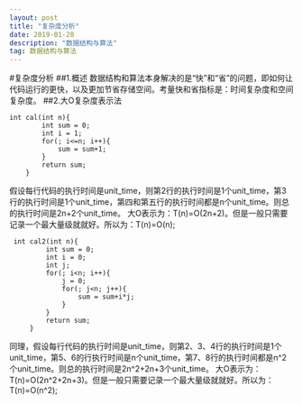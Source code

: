```yaml
---
layout: post
title: "复杂度分析"
date: 2019-01-20
description: "数据结构与算法"
tag: 数据结构与算法
---
```

#复杂度分析
##1.概述
数据结构和算法本身解决的是“快”和“省”的问题，即如何让代码运行的更快，以及更加节省存储空间。考量快和省指标是：时间复杂度和空间复杂度。
##2.大O复杂度表示法
```
int cal(int n){
        int sum = 0;
        int i = 1;
        for(; i<=n; i++){
            sum = sum+1;
        }
        return sum;
    }
```
假设每行代码的执行时间是unit_time，则第2行的执行时间是1个unit_time，第3行的执行时间是1个unit_time，第四和第五行的执行时间都是n个unit_time。则总的执行时间是2n+2个unit_time。
大O表示为：T(n)=O(2n+2)。但是一般只需要记录一个最大量级就就好。所以为：T(n)=O(n);
```
 int cal2(int n){
         int sum = 0;
         int i = 0;
         int j;
         for(; i<n; i++){
             j = 0;
             for(; j<n; j++){
                 sum = sum+i*j;
             }
         }
         return sum;
     }
```
同理，假设每行代码的执行时间是unit_time，则第2、3、4行的执行时间是1个unit_time，第5、6的行执行时间是n个unit_time，第7、8行的执行时间都是n^2个unit_time。则总的执行时间是2n^2+2n+3个unit_time。
大O表示为：T(n)=O(2n^2+2n+3)。但是一般只需要记录一个最大量级就就好。所以为：T(n)=O(n^2);